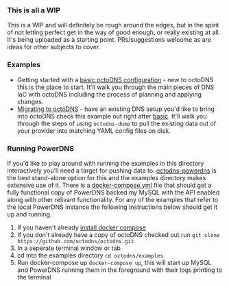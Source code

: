 ### This is all a WIP

This is a WIP and will definitely be rough around the edges, but in the spirit
of not letting perfect get in the way of good enough, or really existing at
all. It's being uploaded as a starting point. PRs/suggestions welcome as are
ideas for other subjects to cover.

### Examples

* Getting started with a [basic octoDNS configuration](basic/) - new to octoDNS
  this is the place to start. It'll walk you through the main pieces of DNS IaC
  with octoDNS including the process of planning and applying changes.
* [Migrating to octoDNS](migrating-to-octodns/) - have an existing DNS setup
  you'd like to bring into octoDNS check this example out right after
  [basic](basic/). It'll walk you through the steps of using `octodns-dump` to
  pull the existing data out of your provider into matching YAML config files on
  disk.

### Running PowerDNS

If you'd like to play around with running the examples in this directory
interactively you'll need a target for pushing data to.
[octodns-powerdns](https://github.com/octodns/octodns-powerdns) is the best
stand-alone option for this and the examples directory makes extensive use of
it. There is a [docker-compose.yml](docker-compose.yml) file that should get a
fully functional copy of PowerDNS backed my MySQL with the API enabled along
with other relivant functionality. For any of the examples that refer to the
local PowerDNS instance the following instructions below should get it up and
running.

1. If you haven't already [install docker compose](https://docs.docker.com/compose/install/)
1. If you don't already have a copy of octoDNS checked out run `git clone https://github.com/octodns/octodns.git`
1. In a seperate terminal window or tab
1. cd into the examples directory `cd octodns/examples`
1. Run docker-compose up `docker-compose up`, this will start up MySQL and PowerDNS running them in the foreground with their logs printing to the terminal
